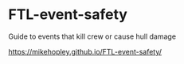 # FTL-event-safety
Guide to events that kill crew or cause hull damage

https://mikehopley.github.io/FTL-event-safety/
